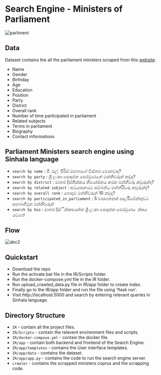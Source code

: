 # Search Engine - Ministers of Parliament

![parliment](https://user-images.githubusercontent.com/47809365/142301933-49477a6e-2c0f-457a-b139-f154275c7ab9.JPG)

## Data

Dataset contains the all the parliament ministers scraped from this [website](http://www.manthri.lk/si/politicians). 

* Name
* Gender
* Birthday
* Age
* Education
* Position
* Party
* District
* Overall rank
* Number of time participated in parliament
* Related subjects
* Terms in parliament
* Biography
* Contact informations

## Parliament Ministers search engine using Sinhala language

* `search by name` : ජී. එල්. පීරිස් මහතාගේ විස්තර මොනවාද?
* `search by party` : ශ්‍රී ලංකා පොදුජන පෙරමුණනේ මන්නීවරුන් කවුද?
* `search by district` : මාතර දිස්තික්කය නියෝජනය කරන මන්නීවරු කවුරුන්ද?
* `search by related subject` : අධ්යාපනයට සම්බන්ධ මන්ත්රීවරු කවුරුන්ද?
* `search by overall rank` : හොදම මන්නීවරුන් 10 කවුද?
* `search by participated_in_parliament` : 5 වාරගනනක් පාර්ලිමේන්තුවට සහබාගීවුන මන්නීවරුන්
* `search by bio` : මාතර දිස්ික්කපයන්න ශ්‍රී ලංකා පොදුජන පෙරමුණ ෙක්ෂය යටතේ 

## Flow 

![abc2](https://user-images.githubusercontent.com/47809365/143378758-02ab56f2-6f2c-4c41-8b42-b0f57fb6bcf1.jpg)


## Quickstart

* Download the repo
* Run the activate.bat file in the IR/Scripts folder.
* Run the docker-compose.yml file in the IR folder.
* Run upload_crawled_data.py file in IR/app folder to create index.
* Finally go to the IR/app folder and run the file using 'flask run'.
* Visit http://localhost:5000 and search by entering relevant queries in Sinhala language.


## Directory Structure

* `IR` - contain all the project files.
* `IR/Scripts` - contain the relavent envirenment files and scripts.
* `IR/docker-compose.yml` - contain the docker file.
* `IR/app` - contain both backend and frontend of the Search Engine.
* `IR/app/templates` - contains the User interface templates.
* `IR/app/data` - contains the dataset.
* `IR/app/app.py` - contains the code to run the search engine server.
* `crawler` - contains the scrapped ministers coprus and the scrapping code.

